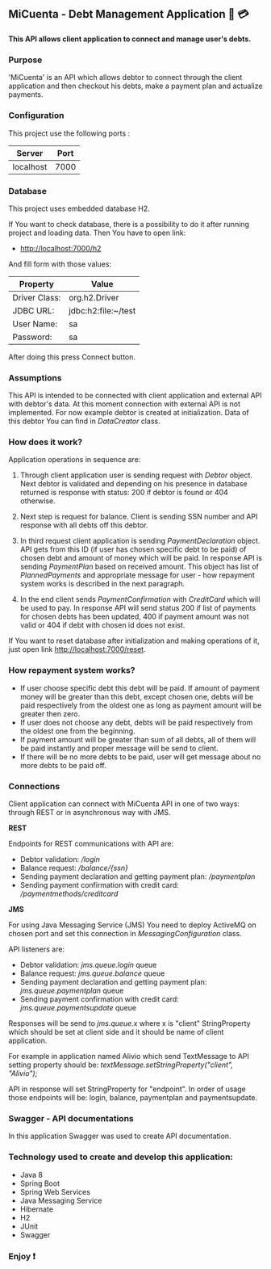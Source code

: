 ## MiCuenta - Debt Management Application :money_with_wings: :credit_card: 

#### This API allows client application to connect and manage user's debts.

### Purpose

'MiCuenta' is an API which allows debtor to connect through the client application and then checkout 
his debts, make a payment plan and actualize payments. 

### Configuration 

This project use the following ports : 

| Server     | Port |
|------------|------|
| localhost  | 7000 |

### Database

This project uses embedded database H2. 

If You want to check database, there is a possibility to do it after running project and loading data.
Then You have to open link:

* [http://localhost:7000/h2](http://localhost:7000/h2)

And fill form with those values:

|   Property   | Value |
|------------|------|
| Driver Class:     | org.h2.Driver |
| JDBC URL:  | jdbc:h2:file:~/test |
| User Name:  | sa |
| Password:   | sa |

After doing this press Connect button.

### Assumptions

This API is intended to be connected with client application and external API with debtor's data. 
At this moment connection with external API is not implemented. For now example debtor is created
at initialization. Data of this debtor You can find in <i>DataCreator</i> class.

### How does it work?

Application operations in sequence are:

1. Through client application user is sending request with <i>Debtor</i> object. Next debtor is validated 
and depending on his presence in database returned is response with status: 200 if debtor is found or 404 
otherwise.

2. Next step is request for balance. Client is sending SSN number and API response with all debts 
off this debtor.

3. In third request client application is sending <i>PaymentDeclaration</i> object. API gets from this 
ID (if user has chosen specific debt to be paid) of chosen debt and amount of money which will be paid.
In response API is sending <i>PaymentPlan</i> based on received amount. This object has list of 
<i>PlannedPayments</i> and appropriate message for user - how repayment system works is described 
in the next paragraph.

4. In the end client sends <i>PaymentConfirmation</i> with <i>CreditCard</i> which will be used to pay. 
In response API will send status 200 if list of payments for chosen debts has been updated, 400 if 
payment amount was not valid or 404 if debt with chosen id does not exist.

If You want to reset database after initialization and making operations of it, just open link
 [http://localhost:7000/reset](http://localhost:7000/reset).

### How repayment system works?

- If user choose specific debt this debt will be paid. If amount of payment money will be greater 
than this debt, except chosen one, debts will be paid respectively from the oldest one as long as payment 
amount will be greater then zero.
- If user does not choose any debt, debts will be paid respectively from the oldest one from the beginning.
- If payment amount will be greater than sum of all debts, all of them will be paid instantly and proper 
message will be send to client.
- If there will be no more debts to be paid, user will get message about no more debts to be paid off.
 
### Connections

Client application can connect with MiCuenta API in one of two ways: through REST 
or in asynchronous way with JMS.

<b>REST</b>

Endpoints for REST communications with API are:
- Debtor validation: <i>/login</i>
- Balance request: <i>/balance/{ssn}</i>
- Sending payment declaration and getting payment plan: <i>/paymentplan</i>
- Sending payment confirmation with credit card: <i>/paymentmethods/creditcard</i>

<b>JMS</b>

For using Java Messaging Service (JMS) You need to deploy ActiveMQ on chosen port and set this connection 
in <i>MessagingConfiguration</i> class.<br>

API listeners are:
- Debtor validation: <i>jms.queue.login</i> queue 
- Balance request: <i>jms.queue.balance</i> queue 
- Sending payment declaration and getting payment plan: <i>jms.queue.paymentplan</i> queue 
- Sending payment confirmation with credit card: <i>jms.queue.paymentsupdate</i> queue 

Responses will be send to <i>jms.queue.x</i> where x is "client" StringProperty 
which should be set at client side and it should be name of client application.

For example in application named Alivio which send TextMessage to API setting property should be:
<i>textMessage.setStringProperty("client", "Alivio");</i>

API in response will set StringProperty for "endpoint". In order of usage those endpoints will be: 
login, balance, paymentplan and paymentsupdate.

### Swagger - API documentations

In this application Swagger was used to create API documentation.  

### Technology used to create and develop this application: 
- Java 8
- Spring Boot
- Spring Web Services
- Java Messaging Service
- Hibernate
- H2
- JUnit
- Swagger

### Enjoy :heavy_exclamation_mark: